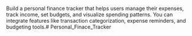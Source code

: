 Build a personal finance tracker that helps users manage their expenses, track income, set budgets, and visualize spending patterns. You can integrate features like transaction categorization, expense reminders, and budgeting tools.# Personal_Finace_Tracker
